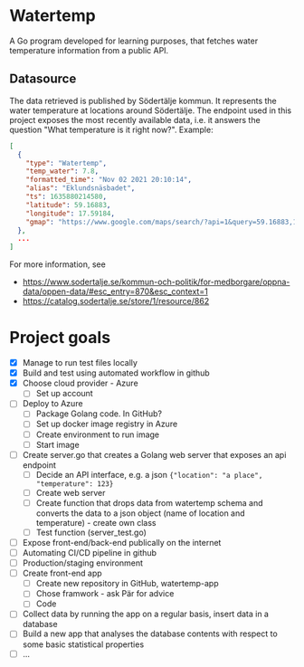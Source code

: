 # Watertemp

A Go program developed for learning purposes, that fetches water temperature information from a public API.

## Datasource

The data retrieved is published by Södertälje kommun. It represents the water temperature at locations around Södertälje. The endpoint used in this project exposes the most recently available data, i.e. it answers the question "What temperature is it right now?". Example:  

```json
[
  {
    "type": "Watertemp",
    "temp_water": 7.8,
    "formatted_time": "Nov 02 2021 20:10:14",
    "alias": "Eklundsnäsbadet",
    "ts": 1635880214580,
    "latitude": 59.16883,
    "longitude": 17.59184,
    "gmap": "https://www.google.com/maps/search/?api=1&query=59.16883,17.59184"
  },
  ...
] 
```

For more information, see 

* https://www.sodertalje.se/kommun-och-politik/for-medborgare/oppna-data/oppen-data/#esc_entry=870&esc_context=1
* https://catalog.sodertalje.se/store/1/resource/862


# Project goals

* [x] Manage to run test files locally
* [x] Build and test using automated workflow in github
* [x] Choose cloud provider - Azure
  * [ ] Set up account 
* [ ] Deploy to Azure
  * [ ] Package Golang code. In GitHub?
  * [ ] Set up docker image registry in Azure
  * [ ] Create environment to run image
  * [ ] Start image
* [ ] Create server.go that creates a Golang web server that exposes an api endpoint
  * [ ] Decide an API interface, e.g. a json `{"location": "a place", "temperature": 123}` 
  * [ ] Create web server
  * [ ] Create function that drops data from watertemp schema and converts the data to a json object (name of location and temperature) - create own class
  * [ ] Test function (server_test.go)
* [ ] Expose front-end/back-end publically on the internet
* [ ] Automating CI/CD pipeline in github
* [ ] Production/staging environment
* [ ] Create front-end app
  * [ ] Create new repository in GitHub, watertemp-app
  * [ ] Chose framwork - ask Pär for advice
  * [ ] Code
* [ ] Collect data by running the app on a regular basis, insert data in a database
* [ ] Build a new app that analyses the database contents with respect to some basic statistical properties
* [ ] ...
